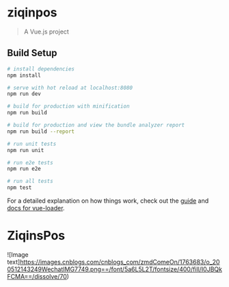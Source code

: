 # ziqinpos

> A Vue.js project

## Build Setup

``` bash
# install dependencies
npm install

# serve with hot reload at localhost:8080
npm run dev

# build for production with minification
npm run build

# build for production and view the bundle analyzer report
npm run build --report

# run unit tests
npm run unit

# run e2e tests
npm run e2e

# run all tests
npm test
```

For a detailed explanation on how things work, check out the [guide](http://vuejs-templates.github.io/webpack/) and [docs for vue-loader](http://vuejs.github.io/vue-loader).
# ZiqinsPos
![Image text]https://images.cnblogs.com/cnblogs_com/zmdComeOn/1763683/o_200512143249WechatIMG7749.png==/font/5a6L5L2T/fontsize/400/fill/I0JBQkFCMA==/dissolve/70)
